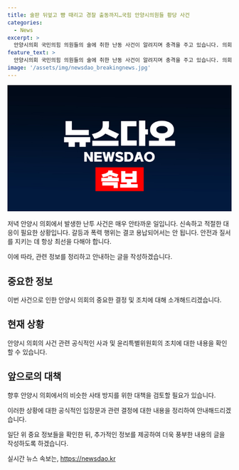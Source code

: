 ```yaml
---
title: 술판 뒤엎고 뺨 때리고 경찰 출동까지…국힘 안양시의원들 황당 사건
categories:
  - News
excerpt: >
  안양시의회 국민의힘 의원들의 술에 취한 난동 사건이 알려지며 충격을 주고 있습니다. 의회에서의 폭력적인 행동으로 인해 다수의 의원들이 다치고 의회에 대한 공분이 커지고 있습니다. 안양시의회 국민의힘 의원들은 사과하고, 해당 의원에 대한 중징계 조치와 자진 탈당을 요구하고 있습니다. 사건의 발단은 의원들 간의 언쟁에서 시작됐으며, 공공장소에서의 난동행위에 대한 사과와 책임소명이 진행 중입니다.
feature_text: >
  안양시의회 국민의힘 의원들의 술에 취한 난동 사건이 알려지며 충격을 주고 있습니다. 의회에서의 폭력적인 행동으로 인해 다수의 의원들이 다치고 의회에 대한 공분이 커지고 있습니다. 안양시의회 국민의힘 의원들은 사과하고, 해당 의원에 대한 중징계 조치와 자진 탈당을 요구하고 있습니다. 사건의 발단은 의원들 간의 언쟁에서 시작됐으며, 공공장소에서의 난동행위에 대한 사과와 책임소명이 진행 중입니다.
image: '/assets/img/newsdao_breakingnews.jpg'
---
```


<p><img src="/assets/img/newsdao_breakingnews.jpg" alt="firstkoreanews 속보" /></p>

<p>저녁 안양시 의회에서 발생한 난투 사건은 매우 안타까운 일입니다. 신속하고 적절한 대응이 필요한 상황입니다. 갈등과 폭력 행위는 결코 용납되어서는 안 됩니다. 안전과 질서를 지키는 데 항상 최선을 다해야 합니다. </p>

<p>이에 따라, 관련 정보를 정리하고 안내하는 글을 작성하겠습니다. </p>

<h2 data-ke-size="size26">중요한 정보</h2>

<p data-ke-size="size16">이번 사건으로 인한 안양시 의회의 중요한 결정 및 조치에 대해 소개해드리겠습니다.</p>

<h2 data-ke-size="size26">현재 상황</h2>

<p data-ke-size="size16">안양시 의회의 사건 관련 공식적인 사과 및 윤리특별위원회의 조치에 대한 내용을 확인할 수 있습니다.</p>

<h2 data-ke-size="size26">앞으로의 대책</h2>

<p data-ke-size="size16">향후 안양시 의회에서의 비슷한 사태 방지를 위한 대책을 검토할 필요가 있습니다.</p>

<p>이러한 상황에 대한 공식적인 입장문과 관련 결정에 대한 내용을 정리하여 안내해드리겠습니다.</p>

<p>일단 위 중요 정보들을 확인한 뒤, 추가적인 정보를 제공하여 더욱 풍부한 내용의 글을 작성하도록 하겠습니다.</p>
실시간 뉴스 속보는, <a href="https://newsdao.kr" rel="dofollow">https://newsdao.kr</a>


